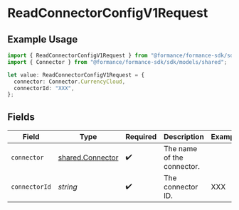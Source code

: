 # ReadConnectorConfigV1Request

## Example Usage

```typescript
import { ReadConnectorConfigV1Request } from "@formance/formance-sdk/sdk/models/operations";
import { Connector } from "@formance/formance-sdk/sdk/models/shared";

let value: ReadConnectorConfigV1Request = {
  connector: Connector.CurrencyCloud,
  connectorId: "XXX",
};
```

## Fields

| Field                                                       | Type                                                        | Required                                                    | Description                                                 | Example                                                     |
| ----------------------------------------------------------- | ----------------------------------------------------------- | ----------------------------------------------------------- | ----------------------------------------------------------- | ----------------------------------------------------------- |
| `connector`                                                 | [shared.Connector](../../../sdk/models/shared/connector.md) | :heavy_check_mark:                                          | The name of the connector.                                  |                                                             |
| `connectorId`                                               | *string*                                                    | :heavy_check_mark:                                          | The connector ID.                                           | XXX                                                         |